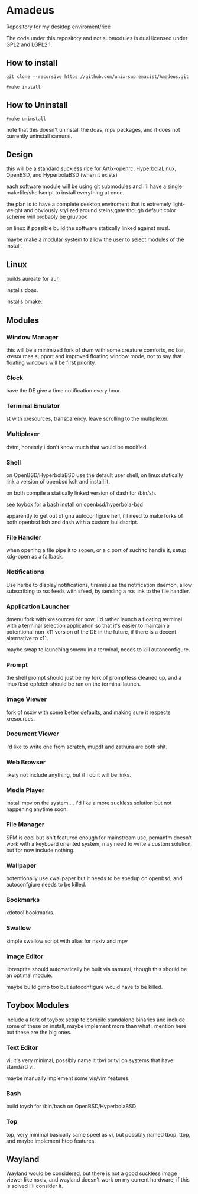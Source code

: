 # Amadeus

Repository for my desktop enviroment/rice

The code under this repository and not submodules is dual licensed under GPL2 and LGPL2.1.

## How to install

`git clone --recursive https://github.com/unix-supremacist/Amadeus.git`

`#make install`

## How to Uninstall

`#make uninstall`

note that this doesn't uninstall the doas, mpv packages, and it does not currently uninstall samurai.

## Design

this will be a standard suckless rice for Artix-openrc, HyperbolaLinux, OpenBSD, and HyperbolaBSD (when it exists)

each software module will be using git submodules and i'll have a single makefile/shellscript to install everything at once.

the plan is to have a complete desktop enviroment that is extremely light-weight and obviously stylized around steins;gate though default color scheme will probably be gruvbox

on linux if possible build the software statically linked against musl.

maybe make a modular system to allow the user to select modules of the install.

## Linux

builds aureate for aur.

installs doas.

installs bmake.

## Modules

### Window Manager

this will be a minimized fork of dwm with some creature comforts, no bar, xresources support and improved floating window mode, not to say that floating windows will be first priority.

### Clock

have the DE give a time notification every hour.

### Terminal Emulator

st with xresources, transparency. leave scrolling to the multiplexer.

### Multiplexer

dvtm, honestly i don't know much that would be modified.

### Shell

on OpenBSD/HyperbolaBSD use the default user shell, on linux statically link a version of openbsd ksh and install it.

on both compile a statically linked version of dash for /bin/sh.

see toybox for a bash install on openbsd/hyperbola-bsd

apparently to get out of gnu autoconfigure hell, i'll need to make forks of both openbsd ksh and dash with a custom buildscript.

### File Handler

when opening a file pipe it to sopen, or a c port of such to handle it,
setup xdg-open as a fallback.

### Notifications

Use herbe to display notifications, tiramisu as the notification daemon, allow subscribing to rss feeds with sfeed, by sending a rss link to the file handler.

### Application Launcher

dmenu fork with xresources for now, i'd rather launch a floating terminal with a terminal selection application so that it's easier to maintain a potentional non-x11 version of the DE in the future, if there is a decent alternative to x11.

maybe swap to launching smenu in a terminal, needs to kill autonconfigure.

### Prompt

the shell prompt should just be my fork of promptless cleaned up, and a linux/bsd opfetch should be ran on the terminal launch.

### Image Viewer

fork of nsxiv with some better defaults, and making sure it respects xresources.

### Document Viewer

i'd like to write one from scratch, mupdf and zathura are both shit.

### Web Browser

likely not include anything, but if i do it will be links.

### Media Player

install mpv on the system.... i'd like a more suckless solution but not happening anytime soon.

### File Manager

SFM is cool but isn't featured enough for mainstream use, pcmanfm doesn't work with a keyboard oriented system, may need to write a custom solution, but for now include nothing.

### Wallpaper

potentionally use xwallpaper but it needs to be spedup on openbsd, and autoconfgiure needs to be killed.

### Bookmarks

xdotool bookmarks.

### Swallow

simple swallow script with alias for nsxiv and mpv

### Image Editor

libresprite should automatically be built via samurai, though this should be an optimal module.

maybe build gimp too but autoconfigure would have to be killed.

## Toybox Modules

include a fork of toybox setup to compile standalone binaries and include some of these on install, maybe implement more than what i mention here but these are the big ones.

### Text Editor

vi, it's very minimal, possibly name it tbvi or tvi on systems that have standard vi.

maybe manually implement some vis/vim features.

### Bash

build toysh for /bin/bash on OpenBSD/HyperbolaBSD

### Top

top, very minimal basically same speel as vi, but possibly named tbop, ttop, and maybe implement htop features.

## Wayland

Wayland would be considered, but there is not a good suckless image viewer like nsxiv, and wayland doesn't work on my current hardware, if this is solved i'll consider it.
